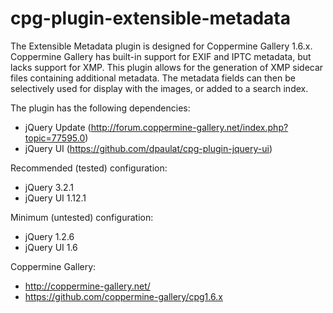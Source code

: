 # cpg-plugin-extensible-metadata

The Extensible Metadata plugin is designed for Coppermine Gallery 1.6.x.  Coppermine Gallery has built-in support for EXIF and IPTC metadata, but lacks support for XMP.  This plugin allows for the generation of XMP sidecar files containing additional metadata.  The metadata fields can then be selectively used for display with the images, or added to a search index.

The plugin has the following dependencies:
- jQuery Update (http://forum.coppermine-gallery.net/index.php?topic=77595.0)
- jQuery UI (https://github.com/dpaulat/cpg-plugin-jquery-ui)

Recommended (tested) configuration:
- jQuery 3.2.1
- jQuery UI 1.12.1

Minimum (untested) configuration:
- jQuery 1.2.6
- jQuery UI 1.6

Coppermine Gallery:
- http://coppermine-gallery.net/
- https://github.com/coppermine-gallery/cpg1.6.x
